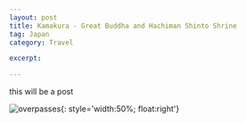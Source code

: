 ```yaml
---
layout: post
title: Kamakura - Great Buddha and Hachiman Shinto Shrine
tag: Japan
category: Travel

excerpt: 

---
```

this will be a post

![overpasses](https://drive.google.com/uc?id=1rDxKFpx4ZpdNqQLdKzw5ovBIzc-ISggQmA){: style='width:50%; float:right'}
